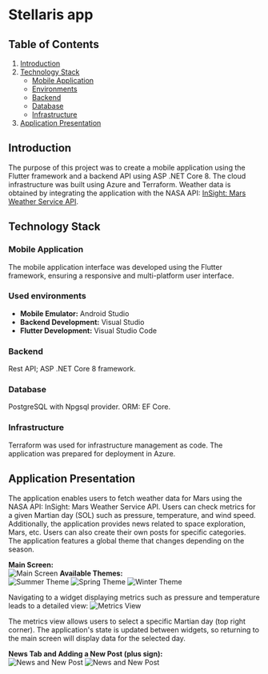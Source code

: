# Stellaris app

## Table of Contents

1. [Introduction](#introduction)
2. [Technology Stack](#technology-stack)
   - [Mobile Application](#mobile-application)
   - [Environments](#environments)
   - [Backend](#backend)
   - [Database](#database)
   - [Infrastructure](#infrastructure)
3. [Application Presentation](#application-presentation)

## Introduction

The purpose of this project was to create a mobile application using the Flutter framework and a backend API using ASP .NET Core 8. The cloud infrastructure was built using Azure and Terraform. Weather data is obtained by integrating the application with the NASA API: [InSight: Mars Weather Service API](https://api.nasa.gov/assets/insight/InSight%20Weather%20API%20Documentation.pdf).

## Technology Stack

### Mobile Application

The mobile application interface was developed using the Flutter framework, ensuring a responsive and multi-platform user interface.

### Used environments

- **Mobile Emulator:** Android Studio
- **Backend Development:** Visual Studio
- **Flutter Development:** Visual Studio Code

### Backend

Rest API; ASP .NET Core 8 framework.

### Database

PostgreSQL with Npgsql provider. ORM: EF Core.

### Infrastructure

Terraform was used for infrastructure management as code. The application was prepared for deployment in Azure.

## Application Presentation

The application enables users to fetch weather data for Mars using the NASA API: InSight: Mars Weather Service API. Users can check metrics for a given Martian day (SOL) such as pressure, temperature, and wind speed. Additionally, the application provides news related to space exploration, Mars, etc. Users can also create their own posts for specific categories. The application features a global theme that changes depending on the season.

**Main Screen:**\
![Main Screen](docs/img/main.png)
**Available Themes:**\
![Summer Theme](docs/img/summer-theme.png)
![Spring Theme](docs/img/spring-theme.png)
![Winter Theme](docs/img/winter-theme.png)

Navigating to a widget displaying metrics such as pressure and temperature leads to a detailed view:
![Metrics View](docs/img/metric.png)

The metrics view allows users to select a specific Martian day (top right corner). The application's state is updated between widgets, so returning to the main screen will display data for the selected day.

**News Tab and Adding a New Post (plus sign):**\
![News and New Post](docs/img/news.png)
![News and New Post](docs/img/create-news.png)
